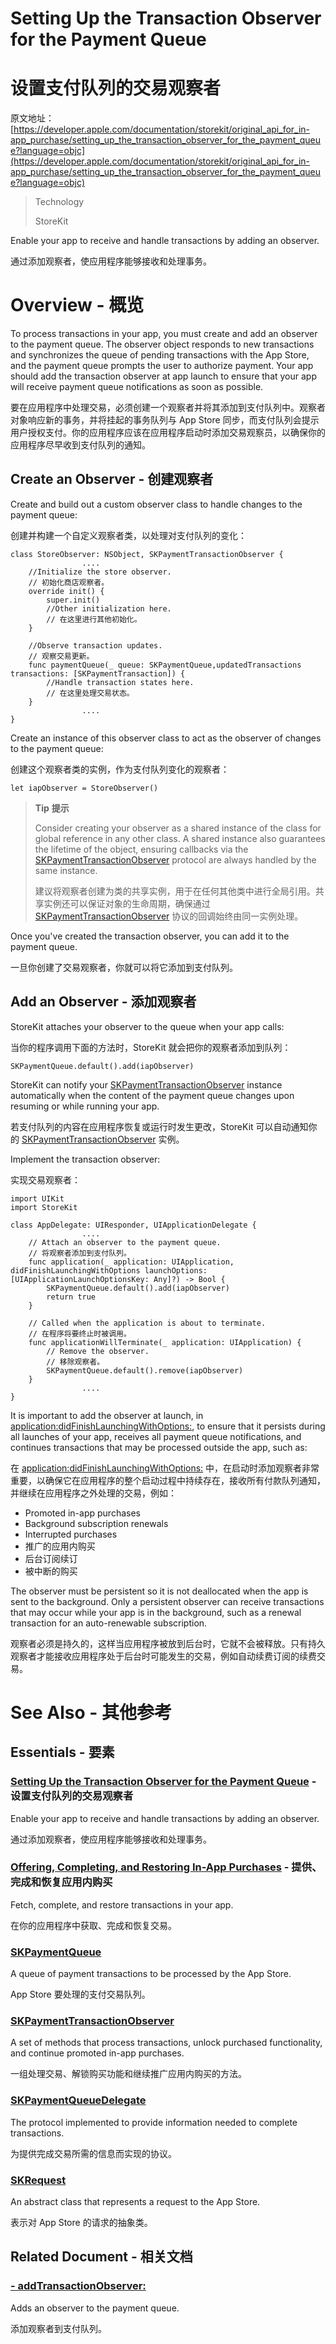# Setting Up the Transaction Observer for the Payment Queue
# 设置支付队列的交易观察者

原文地址：[https://developer.apple.com/documentation/storekit/original_api_for_in-app_purchase/setting_up_the_transaction_observer_for_the_payment_queue?language=objc](https://developer.apple.com/documentation/storekit/original_api_for_in-app_purchase/setting_up_the_transaction_observer_for_the_payment_queue?language=objc)

> Technology
>
> StoreKit

Enable your app to receive and handle transactions by adding an observer.

通过添加观察者，使应用程序能够接收和处理事务。

# Overview - 概览

To process transactions in your app, you must create and add an observer to the payment queue. The observer object responds to new transactions and synchronizes the queue of pending transactions with the App Store, and the payment queue prompts the user to authorize payment. Your app should add the transaction observer at app launch to ensure that your app will receive payment queue notifications as soon as possible.

要在应用程序中处理交易，必须创建一个观察者并将其添加到支付队列中。观察者对象响应新的事务，并将挂起的事务队列与 App Store 同步，而支付队列会提示用户授权支付。你的应用程序应该在应用程序启动时添加交易观察员，以确保你的应用程序尽早收到支付队列的通知。

## Create an Observer - 创建观察者

Create and build out a custom observer class to handle changes to the payment queue:

创建并构建一个自定义观察者类，以处理对支付队列的变化：

```
class StoreObserver: NSObject, SKPaymentTransactionObserver {
                ....
    //Initialize the store observer. 
    // 初始化商店观察者。
    override init() {
        super.init()
        //Other initialization here.
        // 在这里进行其他初始化。
    }

    //Observe transaction updates.
    // 观察交易更新。
    func paymentQueue(_ queue: SKPaymentQueue,updatedTransactions transactions: [SKPaymentTransaction]) {
        //Handle transaction states here.
        // 在这里处理交易状态。
    }
                ....
}
```

Create an instance of this observer class to act as the observer of changes to the payment queue:

创建这个观察者类的实例，作为支付队列变化的观察者：

```
let iapObserver = StoreObserver()
```

> **Tip** **提示**
> 
> Consider creating your observer as a shared instance of the class for global reference in any other class. A shared instance also guarantees the lifetime of the object, ensuring callbacks via the [SKPaymentTransactionObserver](https://developer.apple.com/documentation/storekit/skpaymenttransactionobserver?language=objc) protocol are always handled by the same instance.
> 
> 建议将观察者创建为类的共享实例，用于在任何其他类中进行全局引用。共享实例还可以保证对象的生命周期，确保通过 [SKPaymentTransactionObserver](https://developer.apple.com/documentation/storekit/skpaymenttransactionobserver?language=objc) 协议的回调始终由同一实例处理。

Once you've created the transaction observer, you can add it to the payment queue.

一旦你创建了交易观察者，你就可以将它添加到支付队列。

## Add an Observer - 添加观察者

StoreKit attaches your observer to the queue when your app calls:

当你的程序调用下面的方法时，StoreKit 就会把你的观察者添加到队列：

```
SKPaymentQueue.default().add(iapObserver)
```

StoreKit can notify your [SKPaymentTransactionObserver](https://developer.apple.com/documentation/storekit/skpaymenttransactionobserver?language=objc) instance automatically when the content of the payment queue changes upon resuming or while running your app.

若支付队列的内容在应用程序恢复或运行时发生更改，StoreKit 可以自动通知你的 [SKPaymentTransactionObserver](https://developer.apple.com/documentation/storekit/skpaymenttransactionobserver?language=objc) 实例。

Implement the transaction observer:

实现交易观察者：

```
import UIKit
import StoreKit

class AppDelegate: UIResponder, UIApplicationDelegate {
                ....
    // Attach an observer to the payment queue.
    // 将观察者添加到支付队列。
    func application(_ application: UIApplication, didFinishLaunchingWithOptions launchOptions: [UIApplicationLaunchOptionsKey: Any]?) -> Bool {
        SKPaymentQueue.default().add(iapObserver)
        return true
    }

    // Called when the application is about to terminate.
    // 在程序将要终止时被调用。
    func applicationWillTerminate(_ application: UIApplication) {
        // Remove the observer.
        // 移除观察者。
        SKPaymentQueue.default().remove(iapObserver)
    }
                ....
}

```
It is important to add the observer at launch, in [application:didFinishLaunchingWithOptions:](https://developer.apple.com/documentation/uikit/uiapplicationdelegate/1622921-application?language=objc), to ensure that it persists during all launches of your app, receives all payment queue notifications, and continues transactions that may be processed outside the app, such as:

在 [application:didFinishLaunchingWithOptions:](https://developer.apple.com/documentation/uikit/uiapplicationdelegate/1622921-application?language=objc) 中，在启动时添加观察者非常重要，以确保它在应用程序的整个启动过程中持续存在，接收所有付款队列通知，并继续在应用程序之外处理的交易，例如：

- Promoted in-app purchases
- Background subscription renewals
- Interrupted purchases
- 推广的应用内购买
- 后台订阅续订
- 被中断的购买

The observer must be persistent so it is not deallocated when the app is sent to the background. Only a persistent observer can receive transactions that may occur while your app is in the background, such as a renewal transaction for an auto-renewable subscription.

观察者必须是持久的，这样当应用程序被放到后台时，它就不会被释放。只有持久观察者才能接收应用程序处于后台时可能发生的交易，例如自动续费订阅的续费交易。

# See Also - 其他参考

## Essentials - 要素

### [Setting Up the Transaction Observer for the Payment Queue](https://developer.apple.com/documentation/storekit/original_api_for_in-app_purchase/setting_up_the_transaction_observer_for_the_payment_queue?language=objc) - 设置支付队列的交易观察者

Enable your app to receive and handle transactions by adding an observer.

通过添加观察者，使应用程序能够接收和处理事务。

### [Offering, Completing, and Restoring In-App Purchases](https://developer.apple.com/documentation/storekit/original_api_for_in-app_purchase/offering_completing_and_restoring_in-app_purchases?language=objc) - 提供、完成和恢复应用内购买

Fetch, complete, and restore transactions in your app.

在你的应用程序中获取、完成和恢复交易。

### [SKPaymentQueue](https://developer.apple.com/documentation/storekit/skpaymentqueue?language=objc)

A queue of payment transactions to be processed by the App Store.

App Store 要处理的支付交易队列。

### [SKPaymentTransactionObserver](https://developer.apple.com/documentation/storekit/skpaymenttransactionobserver?language=objc)

A set of methods that process transactions, unlock purchased functionality, and continue promoted in-app purchases.

一组处理交易、解锁购买功能和继续推广应用内购买的方法。

### [SKPaymentQueueDelegate](https://developer.apple.com/documentation/storekit/skpaymentqueuedelegate?language=objc)

The protocol implemented to provide information needed to complete transactions.

为提供完成交易所需的信息而实现的协议。

### [SKRequest](https://developer.apple.com/documentation/storekit/skrequest?language=objc)

An abstract class that represents a request to the App Store.

表示对 App Store 的请求的抽象类。

## Related Document - 相关文档

### [- addTransactionObserver:](https://developer.apple.com/documentation/storekit/skpaymentqueue/1506042-addtransactionobserver?language=objc)

Adds an observer to the payment queue.

添加观察者到支付队列。
